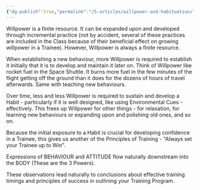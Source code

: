 ```yaml
---
{"dg-publish":true,"permalink":"/5-articles/willpower-and-habituation/","updated":"2024-12-20T06:16:36.287+08:00"}
---
```



Willpower is a finite resource. It can be expanded upon and developed through incremental practice (not by accident, several of these practices are included in the Class because of their beneficial effect on growing willpower in a Trainee). However, Willpower is always a finite resource.

When establishing a new behaviour, more Willpower is required to establish it initially that it is to develop and maintain it later on. Think of Willpower like rocket fuel in the Space Shuttle. It burns more fuel in the few minutes of the flight getting off the ground than it does for the dozens of hours of travel afterwards. Same with teaching new behaviours.

Over time, less and less Willpower is required to sustain and develop a Habit - particularly if it is well designed, like using Environmental Cues - effectively. This frees up Willpower for other things - for relaxation, for learning new behaviours or expanding upon and polishing old ones, and so on.

Because the initial exposure to a Habit is crucial for developing confidence in a Trainee, this gives us another of the Principles of Training - "Always set your Trainee up to Win".

Expressions of BEHAVIOUR and ATTITUDE flow naturally downstream into the BODY (These are the 3 Powers).

These observations lead naturally to conclusions about effective training timings and principles of success in outlining your Training Program.